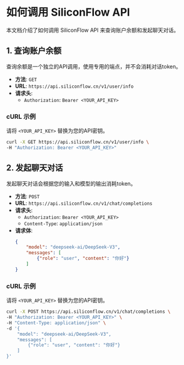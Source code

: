# 如何调用 SiliconFlow API

本文档介绍了如何调用 SiliconFlow API 来查询账户余额和发起聊天对话。

## 1. 查询账户余额

查询余额是一个独立的API调用，使用专用的端点，并不会消耗对话token。

- **方法**: `GET`
- **URL**: `https://api.siliconflow.cn/v1/user/info`
- **请求头**:
    - `Authorization`: `Bearer <YOUR_API_KEY>`

### cURL 示例

请将 `<YOUR_API_KEY>` 替换为您的API密钥。

```bash
curl -X GET https://api.siliconflow.cn/v1/user/info \
-H "Authorization: Bearer <YOUR_API_KEY>"
```

## 2. 发起聊天对话

发起聊天对话会根据您的输入和模型的输出消耗token。

- **方法**: `POST`
- **URL**: `https://api.siliconflow.cn/v1/chat/completions`
- **请求头**:
    - `Authorization`: `Bearer <YOUR_API_KEY>`
    - `Content-Type`: `application/json`
- **请求体**:
    ```json
    {
        "model": "deepseek-ai/DeepSeek-V3",
        "messages": [
            {"role": "user", "content": "你好"}
        ]
    }
    ```

### cURL 示例

请将 `<YOUR_API_KEY>` 替换为您的API密钥。

```bash
curl -X POST https://api.siliconflow.cn/v1/chat/completions \
-H "Authorization: Bearer <YOUR_API_KEY>" \
-H "Content-Type: application/json" \
-d '{
    "model": "deepseek-ai/DeepSeek-V3",
    "messages": [
        {"role": "user", "content": "你好"}
    ]
}'
```
